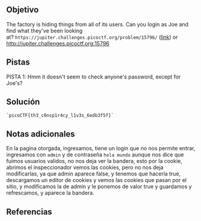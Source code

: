 ## Objetivo
The factory is hiding things from all of its users. Can you login as Joe and find what they've been looking at? `https://jupiter.challenges.picoctf.org/problem/15796/` ([link](https://jupiter.challenges.picoctf.org/problem/15796/)) or http://jupiter.challenges.picoctf.org:15796
## Pistas
PISTA 1:
Hmm it doesn't seem to check anyone's password, except for Joe's?

## Solución

```
`picoCTF{th3_c0nsp1r4cy_l1v3s_6edb3f5f}`
```

## Notas adicionales

En la pagina otorgada, ingresamos, tiene un login que no nos permite entrar, ingresamos con ``admin`` y de contraseña ``hola mundo`` aunque nos dice que fuimos usuarios validos, no nos deja ver la bandera, esto por la cookie, abrimos el inspeccionador vemos las cookies, pero no nos deja modificarlas, ya que admin aparece false, y tenemos que hacerla true, descargamos un editor de cookies y vemos las cookies que pasan por el sitio, y modificamos la de admin y le ponemos de valor true y guardamos y refrescamos, y aparece la bandera.
## Referencias